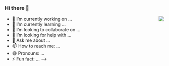 ### Hi there 👋
<img align="right" src="https://github-readme-stats.vercel.app/api?username=Yeats&show_icons=true&hide_border=true">

- 🔭 I’m currently working on ...
- 🌱 I’m currently learning ...
- 👯 I’m looking to collaborate on ...
- 🤔 I’m looking for help with ...
- 💬 Ask me about ...
- 📫 How to reach me: ...
- 😄 Pronouns: ...
- ⚡ Fun fact: ...
-->
